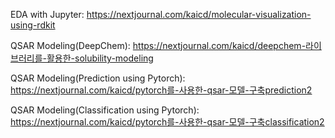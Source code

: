 EDA with Jupyter: https://nextjournal.com/kaicd/molecular-visualization-using-rdkit

QSAR Modeling(DeepChem): https://nextjournal.com/kaicd/deepchem-라이브러리를-활용한-solubility-modeling

QSAR Modeling(Prediction using Pytorch): https://nextjournal.com/kaicd/pytorch를-사용한-qsar-모델-구축prediction2

QSAR Modeling(Classification using Pytorch): https://nextjournal.com/kaicd/pytorch를-사용한-qsar-모델-구축classification2
